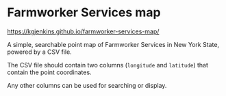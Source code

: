 # Farmworker Services map

https://kgjenkins.github.io/farmworker-services-map/

A simple, searchable point map of Farmworker Services in New York State, powered by a CSV file.

The CSV file should contain two columns (`longitude` and `latitude`) that contain the point coordinates.

Any other columns can be used for searching or display.

